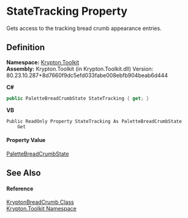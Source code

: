 # StateTracking Property


Gets access to the tracking bread crumb appearance entries.



## Definition
**Namespace:** <a href="79d2eac2-21f4-54ff-7552-b20c33c30600.md">Krypton.Toolkit</a>  
**Assembly:** Krypton.Toolkit (in Krypton.Toolkit.dll) Version: 80.23.10.287+8d7660f9dc5efd033fabe008ebfb904beab6d444

**C#**
``` C#
public PaletteBreadCrumbState StateTracking { get; }
```
**VB**
``` VB
Public ReadOnly Property StateTracking As PaletteBreadCrumbState
	Get
```



#### Property Value
<a href="97eec4ba-9d31-dc25-7f53-2f494abaa1b0.md">PaletteBreadCrumbState</a>

## See Also


#### Reference
<a href="a688d8ee-06d3-3238-1c5b-07d7a7abffdd.md">KryptonBreadCrumb Class</a>  
<a href="79d2eac2-21f4-54ff-7552-b20c33c30600.md">Krypton.Toolkit Namespace</a>  
